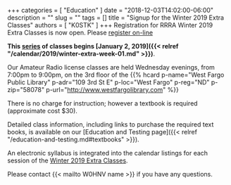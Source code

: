 +++
categories = [ "Education" ]
date = "2018-12-03T14:02:00-06:00"
description = ""
slug = ""
tags = []
title = "Signup for the Winter 2019 Extra Classes"
authors = [ "K0STK" ]
+++
Registration for RRRA Winter 2019 Extra Classes is now open.  Please
[register on-line](https://www.eventbrite.com/e/level-3-extra-class-tickets-53228213018)

**This [series](/dates/winter-2019-extra") of classes begins
[January 2, 2019]({{< relref "/calendar/2019/winter-extra-week-01.md" >}})**.
<!--more-->

Our Amateur Radio license classes are
held Wednesday evenings, from 7:00pm to 9:00pm, on the 3rd floor of the 
{{% hcard p-name="West Fargo Public Library" p-adr="109 3rd St E" p-loc="West Fargo" p-reg="ND" p-zip="58078" p-url="http://www.westfargolibrary.com" %}}

There is no charge for instruction; however a textbook is required
(approximate cost $30).

Detailed class information, including links to purchase the required
text books, is available on our
[Education and Testing page]({{< relref "/education-and-testing.md#textbooks" >}}).

An electronic syllabus is integrated into the calendar listings for each
session of the [Winter 2019 Extra Classes](/dates/winter-2019-extra").

Please contact {{< mailto W0HNV name >}} if you have any questions.
